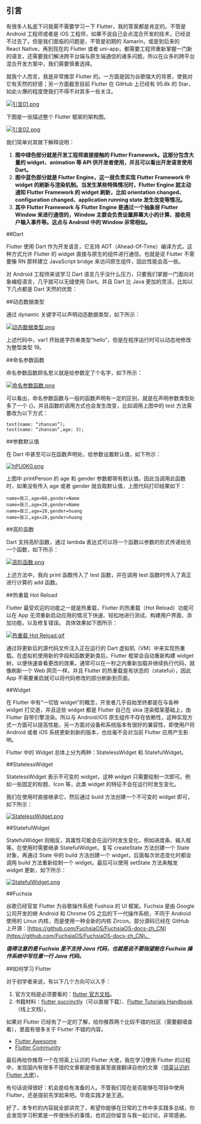## 引言

有很多人私底下问我需不需要学习一下 Flutter，我的答案都是肯定的。不管是 Android 工程师或者是 iOS 工程师，如果不说自己会点混合开发的技术，已经说不过去了。但是我们面临的问题是，不管是初期的 Xamarin，或是到后来的 React Native，再到现在的 Flutter 或者 uni-app，都需要工程师重新掌握一门新的语言，还需要我们解决跨平台端与原生端通信的诸多问题，所以在众多的跨平台混合开发方案中，我们需要慎重选择。

就我个人而言，我是非常推崇 Flutter 的。一方面是因为谷歌强大的背景，使我对它有天然的好感；另一方面截至目前 Flutter 在 GitHub 上已经有 95.8k 的 Star，如此火爆的程度使我们不得不对其多一些关注。

[![引言01.png](https://z3.ax1x.com/2021/08/23/hPNiTg.png)](https://imgtu.com/i/hPNiTg)

下图是一张描述整个 Flutter 框架的架构图。

[![引言02.png](https://z3.ax1x.com/2021/08/23/hPNelq.png)](https://imgtu.com/i/hPNelq)

我们简单对其做下解释说明：

1. **图中绿色部分就是开发工程师直接接触的 Flutter Framework。这部分包含大量的 widget、animation 等 API 供开发者使用，并且可以看出开发语言使用 Dart。**
2. **图中蓝色部分就是 Flutter Engine，这一层负责实现 Flutter Framework 中 widget 的刷新与渲染机制。当发生某些特殊情况时，Flutter Engine 就主动通知 Flutter Framework 的 widget 刷新，比如 orientation changed、configuration changed、application running state 发生改变等情况。**
3. **其中 Flutter Framework 与 Flutter Engine 是通过一个抽象层 Flutter Window 来进行通信的，Window 主要会负责设置屏幕大小的计算、接收用户输入事件等。这点与 Android 中的 Window 非常相似。**

##Dart

Flutter 使用 Dart 作为开发语言，它支持 AOT（Ahead-Of-Time）编译方式，这种方式允许 Flutter 的 widget 直接与原生的组件进行通信。也就是说 Flutter 不需要像 RN 那样建立 JavaScript bridge 来访问原生组件，因此性能会高一些。

对 Android 工程师来说学习 Dart 语言几乎没什么压力，只要我们掌握一门面向对象编程语言，几乎就可以无缝使用 Dart。并且 Dart 比 Java 更加的灵活，比如以下几点都是 Dart 天然的优势：

##动态数据类型

通过 dynamic 关键字可以声明动态数据类型，如下所示：

[![动态数据类型.png](https://z3.ax1x.com/2021/08/23/hPN8h9.png)](https://imgtu.com/i/hPN8h9)

上述代码中，var1 开始是字符串类型“hello”，但是在程序运行时可以动态地修改为整型类型 19。

##命名参数函数

命名参数函数顾名思义就是给参数定了个名字，如下所示：

[![命名参数函数.png](https://z3.ax1x.com/2021/08/23/hPNcct.png)](https://imgtu.com/i/hPNcct)

可以看出，命名参数函数与一般的函数声明有一定的区别，就是在声明参数类型处多了一个 {}。并且函数的调用方式也会发生改变，比如调用上图中的 test 方法需要改为以下方式：

	test(name: “zhansan”);
	test(name: “zhansan”,age: 3);

##参数默认值

在 Dart 中甚至可以在函数声明处，给参数设置默认值，如下所示：

[![hPU0K0.png](https://z3.ax1x.com/2021/08/23/hPU0K0.png)](https://imgtu.com/i/hPU0K0)

上图中 printPerson 的 age 和 gender 参数都带有默认值。因此当调用此函数时，如果没有传入 age 或者 gender 就会取默认值，上图代码打印结果如下：

	name=张三,age=66,gender=Name
	name=张三,age=28,gender=Name
	name=张三,age=28,gender=huang
	name=张三,age=28,gender=huang

##高阶函数

Dart 支持高阶函数，通过 lambda 表达式可以将一个函数以参数的形式传递给另一个函数，如下所示：

[![高阶函数.png](https://z3.ax1x.com/2021/08/23/hPaJL6.png)](https://imgtu.com/i/hPaJL6)

上述方法中，我向 print 函数传入了 test 函数，并在调用 test 函数时传入了真正进行计算的 add 函数。

##热重载 Hot Reload

Flutter 最受欢迎的功能之一就是热重载，Flutter 的热重载（Hot Reload）功能可以在 App 无须重新启动应用的情况下快速、轻松地进行测试、构建用户界面、添加功能，以及修复错误。 具体效果如下图所示：

[![热重载 Hot Reload.gif](https://z3.ax1x.com/2021/08/23/hParQI.gif)](https://imgtu.com/i/hParQI)

通过将更新后的源代码文件注入正在运行的 Dart 虚拟机（VM）中来实现热重载。在虚拟机使用新的字段和函数更新类后，Flutter 框架会自动重新构建 widget 树，以便快速查看更改的效果。通常可以在一秒之内重新加载并继续执行代码，就像刷新一个 Web 网页一样。并且 Flutter 的热重载是有状态的（stateful），因此 App 不需要重启就可以将代码修改的部分刷新到页面。

##Widget

在 Flutter 中有“一切皆 widget”的概念，开发者几乎自始至终都是在与各种 widget 打交道，并且这些 widget 都是 Flutter 自己在 skia 渲染框架基础上，由 Flutter 自带引擎渲染。所以与 Android/iOS 原生组件不存在依赖性，这种实现方式一方面可以提高性能，另一方面对设备和系统版本有很好的兼容性，即使用户将 Android 或者 iOS 系统更新到新的版本，也丝毫不会对当前 Flutter 应用产生影响。

Flutter 中的 Widget 总体上分为两种：StatelessWidget 和 StatefulWidget。

##StatelessWidget

StatelessWidget 表示不可变的 widget，这种 widget 只需要绘制一次即可。例如一些固定的标题、Icon 等，此类 widget 的特征不会在运行时发生变化。

我们在使用时直接继承它，然后通过 build 方法创建一个不可变的 widget 即可，如下所示：

[![StatelessWidget.png](https://z3.ax1x.com/2021/08/23/hPdS61.png)](https://imgtu.com/i/hPdS61)

##StatefulWidget

StatefulWidget 则相反，其属性可能会在运行时发生变化，例如进度条、输入框等。在使用时需要继承 StatefulWidget，复写 createState 方法创建一个 State 对象，再通过 State 中的 build 方法创建一个 widget，后面每次状态变化时都会调用 build 方法重新绘制一个 widget。最后可以使用 setState 方法来触发 widget 更新，如下所示：

[![StatefulWidget.png](https://z3.ax1x.com/2021/08/23/hPdZpd.png)](https://imgtu.com/i/hPdZpd)

##Fuchsia

谷歌已经官宣 Flutter 为谷歌操作系统 Fushsia 的 UI 框架。Fuchsia 是由 Google 公司开发的继 Android 和 Chrome OS 之后的下一代操作系统，不同于 Android 使用的 Linux 内核，而是使用一种全新的内核 Zircon。部分源码已经在 GitHub 上开源：[https://github.com/FuchsiaOS/FuchsiaOS-docs-zh_CN](https://github.com/FuchsiaOS/FuchsiaOS-docs-zh_CN)。

***值得注意的是 Fuchsia 里不支持 Java 代码，也就是说不要指望能在 Fuchsia 操作系统中写任意一行 Java 代码。***

##如何学习 Flutter

对于初学者来说，有以下几个方向可以入手：

1. 官方文档是必须要看的：[flutter 官方文档](https://flutter.dev/docs)。
2. 书籍材料：[flutter succinctly](https://www.syncfusion.com/succinctly-free-ebooks/flutter-succinctly)（可以直接下载）、[Flutter Tutorials Handbook](https://kodestat.gitbook.io/flutter/)（线上文档）。

如果对 Flutter 已经有了一定的了解，给你推荐两个比较不错的社区（需要翻墙查看），里面有很多关于 Flutter 不错的内容。

+ [Flutter Awesome](https://flutterawesome.com/)
+ [Flutter Community](https://medium.com/flutter-community)

最后再给你推荐一个在领英上认识的 Flutter 大佬，我在学习使用 Flutter 的过程中，发现国内有很多不错的文章都是借鉴甚至直接翻译自他的文章（[领英认识的 Flutter 大佬](https://www.didierboelens.com/blog/)）。

有句话说得很好：机会是给有准备的人。不管我们现在是否能够在项目中使用 Flutter，还是提前先学起来吧。毕竟实践才是王道。

好了，本专栏的内容就全部讲完了，希望你能够在日常的工作中多实践多总结，你会发现学习积累是一件很快乐的事情，也欢迎你留言与我一起讨论，非常感谢。


